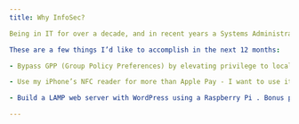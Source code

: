 ```yaml
---
title: Why InfoSec?

Being in IT for over a decade, and in recent years a Systems Administrator, there is a critical and fundamental need to ensure the data of my organization is safe from external (and internal) unauthorized access. Being able to detect threats and intrusions is the reason I’ve decided to prioritize my personal development in the area of InfoSec. I can’t afford to be ignorant when it comes to security - nobody can. There’s no worse feeling than the feeling of being vulnerable and helpless when your data has been compromised and you don’t know what to do besides change your password. Please! I want to know the origin and method of the attack and what information was collected. Additionally, I’d also like to have some fun…

These are a few things I’d like to accomplish in the next 12 months:

- Bypass GPP (Group Policy Preferences) by elevating privilege to local administrator as an end user.

- Use my iPhone’s NFC reader for more than Apple Pay - I want to use it as my badge to unlock my door at work on days I forget my badge. 

- Build a LAMP web server with WordPress using a Raspberry Pi . Bonus points: Include an AI chatbot.

---
```


